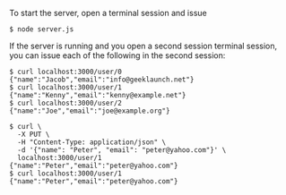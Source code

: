 To start the server, open a terminal session and issue

```
$ node server.js
```

If the server is running and you open a second session terminal session, you can issue each of the following in the second session:

```
$ curl localhost:3000/user/0
{"name":"Jacob","email":"info@geeklaunch.net"}
$ curl localhost:3000/user/1
{"name":"Kenny","email":"kenny@example.net"}
$ curl localhost:3000/user/2
{"name":"Joe","email":"joe@example.org"}

$ curl \
  -X PUT \
  -H "Content-Type: application/json" \
  -d '{"name": "Peter", "email": "peter@yahoo.com"}' \
  localhost:3000/user/1
{"name":"Peter","email":"peter@yahoo.com"}
$ curl localhost:3000/user/1
{"name":"Peter","email":"peter@yahoo.com"}
```
